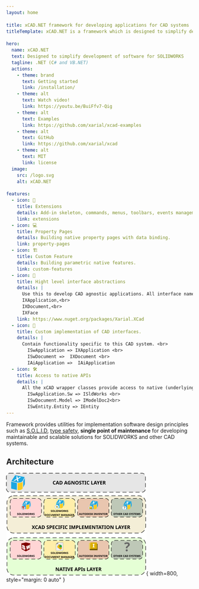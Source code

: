 ```yaml
---
layout: home

title: xCAD.NET framework for developing applications for CAD systems
titleTemplate: xCAD.NET is a framework which is designed to simplify development of software

hero:
  name: xCAD.NET
  text: Designed to simplify development of software for SOLIDWORKS 
  tagline: .NET (C# and VB.NET)
  actions:
    - theme: brand
      text: Getting started
      link: /installation/
    - theme: alt
      text: Watch video!
      link: https://youtu.be/BuiFfv7-Qig
    - theme: alt
      text: Examples
      link: https://github.com/xarial/xcad-examples
    - theme: alt
      text: GitHub
      link: https://github.com/xarial/xcad
    - theme: alt
      text: MIT
      link: license 
  image:
    src: /logo.svg
    alt: xCAD.NET

features:
  - icon: 🧩
    title: Extensions
    details: Add-in skeleton, commands, menus, toolbars, events management, data access.
    link: extensions
  - icon: 💻
    title: Property Pages
    details: Building native property pages with data binding.
    link: property-pages
  - icon: 🏗
    title: Custom Feature
    details: Building parametric native features.
    link: custom-features
  - icon: 🤝
    title: Hight level interface abstractions
    details: |
      Use this to develop CAD agnostic applications. All interface names start with *IX*, e.g. <br> <br> 
      IXApplication,<br> 
      IXDocument,<br> 
      IXFace
    link: https://www.nuget.org/packages/Xarial.XCad
  - icon: 🤝
    title: Custom implementation of CAD interfaces.
    details: |
      Contain functionality specific to this CAD system. <br>
        ISwApplication => IXApplication <br>
        ISwDocument =>  IXDocument <br>
        IAiApplication =>  IAiApplication
  - icon: 🛠️
    title: Access to native APIs
    details: |
      All the xCAD wrapper classes provide access to native (underlying) APIs. <br> <br> 
        ISwApplication.Sw => ISldWorks <br>
        ISwDocument.Model => IModelDoc2<br> 
        ISwEntity.Entity => IEntity
---
```


Framework provides utilities for implementation software design principles such as [S.O.L.I.D](https://en.wikipedia.org/wiki/SOLID), [type safety](https://en.wikipedia.org/wiki/Type_safety), **single point of maintenance** for developing maintainable and scalable solutions for SOLIDWORKS and other CAD systems.

## Architecture

![xCAD.NET architecture diagram](diagram.svg){ width=800, style="margin: 0 auto" }
